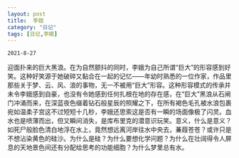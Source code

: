 ```yaml
---
layout: post
title:  李娥
category: "日记"
tags: [日记,李娥]
---
```

`2021-8-27`

迎面扑来的巨大黑浪。在为自然颤抖的同时，李娥为自己所谓“巨大”的形容感到好笑。这种好笑源于她破碎又黏合在一起的记忆——年幼时熟悉的一位作家，作品里那些关于梦、云、风、浪的事物，无一不被用“巨大”形容。这种形容模式的传承并未令李娥感到自豪，也没有令她感到任何扎根在地的存在感，在“巨大”黑浪从石闸门冲涌而来，在深蓝夜色缀着钻石般星辰的照耀之下，在所有褐色毛孔被水浪包裹宛如温柔子宫这不过短短十几秒，李娥还思索这是否有一瞬的场面像极了闪灵。血水也是喷薄而出，但又瞬间消失，是库布里克的潜意识玩笑。意义，什么是意义？如死尸般脸色清白地浮在水上，竟然想远离河岸往水中央去，蒹葭苍苍？或许只是不想沾染黄色的硅沙。为什么是硅？为什么要想化学问题？为什么在壮阔得令人屏息的天地景色间还有分配给思考的功能细胞？为什么梦里总有水。